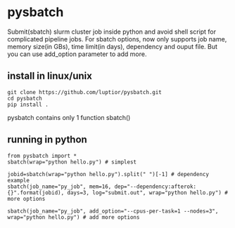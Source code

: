 # pysbatch

Submit(sbatch) slurm cluster job inside python and avoid shell script for complicated pipeline jobs. For sbatch options, now only supports job name, memory size(in GBs), time limit(in days), dependency and ouput file. But you can use add_option parameter to add more.

## install in linux/unix
```
git clone https://github.com/luptior/pysbatch.git
cd pysbatch
pip install .
```

pysbatch contains only 1 function sbatch()

## running in python
```
from pysbatch import *
sbatch(wrap="python hello.py") # simplest

jobid=sbatch(wrap="python hello.py").split(" ")[-1] # dependency example
sbatch(job_name="py_job", mem=16, dep="--dependency:afterok:{}".format(jobid), days=3, log="submit.out", wrap="python hello.py") # more options

sbatch(job_name="py_job", add_option="--cpus-per-task=1 --nodes=3", wrap="python hello.py") # add more options

```
